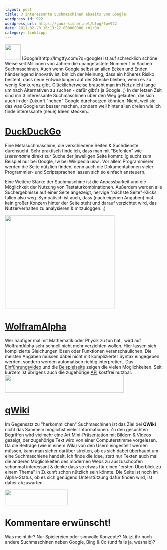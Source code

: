 ```yaml
---
layout: post
title: 3 interessante Suchmaschinen abseits von Google!
wordpress_id: 922
wordpress_url: https://ganz-sicher.net/blog/?p=922
date: 2011-02-20 16:13:22.000000000 +01:00
category: linktipps
---
```

<img class="lefticon" title="google" src="{{site.url}}/wp-content/uploads/google1.png" alt="" width="50" height="50" />
[Google](http://lmgtfy.com/?q=google) ist auf schrecklich schöne Weise seit Millionen von Jahren die unangetastete Nummer 1 in Sachen Suchmaschinen. Auch wenn Google selbst an allen Ecken und Enden händeringend innovativ ist, bin ich der Meinung, dass ein höheres Risiko besteht, dass neue Entwicklungen auf der Strecke bleiben, wenn es zu wenig Konkurenz gibt. Glücklicherweise braucht man im Netz nicht lange um nach Alternativen zu suchen - dafür gibt's ja Google. ;)
In der letzen Zeit sind mir 3 interessante Suchmaschinen über den Weg gelaufen, die sich auch in der Zukunft "neben" Google durchsetzen könnten. Nicht, weil sie das was Google tut besser machen, sondern weil hinter allen dreien wie ich finde interessante (neue) Ideen stecken..
<!--more-->

[DuckDuckGo](http://duckduckgo.com)
===================================
Eine Metasuchmaschine, die verschiedene Seiten &amp; Suchdienste durchsucht. Sehr praktisch finde ich, dass man mit "Befehlen" wie <em>!seitenname</em> direkt zur Suche der jeweiligen Seite kommt: !g sucht zum Beispiel nur bei Google, !w bei Wikipedia usw.. Vor allem Programmierer werden die Seite nützlich finden, denn auch die Dokumentationen vieler Programmier- und Scriptsprachen lassen sich so einfach ansteuern.

Eine Weitere Stärke der Suchmaschine ist die Anpassbarkeit und die Möglichkeit der Nutzung von Tastaturkombinationen. Außerdem werden alle Suchergebnisse auf einer Seite angezeigt, nervige "nächste Seite"-Klicks fallen also weg.
Sympatisch ist auch, dass (nach eigenen Angaben) mal kein großer Konzern hinter der Seite steht und darauf verzichtet wird, das Nutzerverhalten zu analysieren &amp; mitzuloggen. ;)

<img class="borderimg centered" src="{{site.url}}/wp-content/uploads/duckduckgo.png" alt="" width="350" height="300" />

[WolframAlpha](http://www.wolframalpha.com)
===========================================
Wer häufiger mal mit Mathematik oder Physik zu tun hat,  wird auf WolframAlpha sehr schnell nicht mehr verzichten wollen. Hier lassen sich komplizierte Gleichungen lösen oder Funktionen veranschaulichen. Die meisten Angaben müssen dabei nicht mit komplizierter Syntax eingegeben werden, sondern werden automatisch richtig interpretiert. Das <a href="http://www.wolframalpha.com/screencast/introducingwolframalpha.html">Einführungsvideo</a> und die <a href="http://www.wolframalpha.com/examples/">Beispielseite</a> zeigen die vielen Möglichkeiten. Seit kurzem ist übrigens auch die zugehörige <a href="http://products.wolframalpha.com/api/">API</a> kostfrei nutzbar.
<img class="borderimg centered"  src="{{site.url}}/wp-content/uploads/wa-logo.png" alt="" width="380" height="57" />

[qWiki](http://www.qwiki.com)
=============================
Im Gegensatz zu "herkömmlichen" Suchmaschinen ist das Ziel bei <strong>QWiki</strong> nicht das Sammeln möglichst vieler Informationen. Zu den gesuchten Begriffen wird vielmehr eine Art Mini-Präsentation mit Bildern &amp; Videos gezeigt, der zugehörige Text wird von einer Computerstimme vorgelesen. Da die Beiträge (wie in einem Wiki) von den Usern eingestellt werden müssen, kann man sicher darüber streiten, ob es sich dabei überhaupt um eine Suchmaschiene handelt. Ich finde die Idee, statt nur Texten auch mal die anderen Möglichkeiten des modernen Webs zu auszuschöpfen schonmal interessant &amp; denke dass so etwas für einen "ersten Überblick zu einem Thema" in Zukunft schon nützlich sein könnte. Die Seite ist noch im Alpha-Status, ob es sich genügend Unterstützung dafür finden wird, ist daher abzuwarten.

<img class="borderimg centered" src="{{site.url}}/wp-content/uploads/qwikilogo.png" alt="" width="200" height="50" />

Kommentare erwünscht!
=====================
Was meint ihr? Nur Spielereien oder sinnvolle Konzepte? Nutzt ihr noch andere Suchmaschinen neben Google, Bing &amp; Co (und falls ja, weshalb)?

